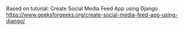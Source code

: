 Based on tutorial: Create Social Media Feed App using Django  
https://www.geeksforgeeks.org/create-social-media-feed-app-using-django/
